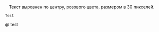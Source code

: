 <p align="center">
Текст выровнен по центру, розового цвета, размером в 30 пикселей.</p>

<pre><code>Test</code></pre>
@ test
